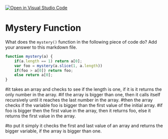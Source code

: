 [![Open in Visual Studio Code](https://classroom.github.com/assets/open-in-vscode-718a45dd9cf7e7f842a935f5ebbe5719a5e09af4491e668f4dbf3b35d5cca122.svg)](https://classroom.github.com/online_ide?assignment_repo_id=11951599&assignment_repo_type=AssignmentRepo)
# Mystery Function

What does the `mystery()` function in the following piece of code do? Add your
answer to this markdown file.

```javascript
function mystery(a) {
    if(a.length == 1) return a[0];
    var foo = mystery(a.slice(1, a.length))
    if(foo > a[0]) return foo;
    else return a[0];
}
```
#it takes an array and checks to see if the length is one, if it is it returns the only number in the array.
#if the array is bigger than one, then it calls itself recursively until it reaches the last number in the array.
#then the array checks if the variable foo is bigger than the first value of the initial array.
#if foo is bigger then the first value in the array, then it returns foo, else it returns the first value in the array.

#to put it simply it checks the first and last value of an array and returns the bigger variable, if the array is bigger than one.